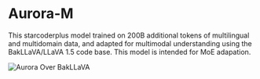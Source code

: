 #  Aurora-M

This starcoderplus model trained on 200B additional tokens of multilingual and multidomain data, and adapted for multimodal understanding using the BakLLaVA/LLaVA 1.5 code base. This model is intended for MoE adapation.

![Aurora Over BakLLaVA](https://github.com/ontocord/aurora-m/blob/main/Aurora_over_bakllava.png?raw=true)

